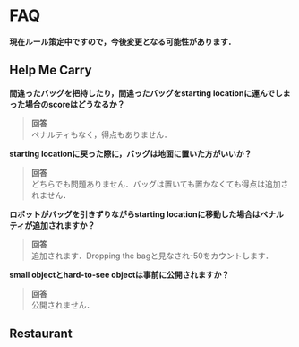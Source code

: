 # FAQ
**現在ルール策定中ですので，今後変更となる可能性があります．**

## Help Me Carry
**間違ったバッグを把持したり，間違ったバッグをstarting locationに運んでしまった場合のscoreはどうなるか？**
> **回答**  
ペナルティもなく，得点もありません． 

**starting locationに戻った際に，バッグは地面に置いた方がいいか？** 
> **回答**  
どちらでも問題ありません．バッグは置いても置かなくても得点は追加されません．

**ロボットがバッグを引きずりながらstarting locationに移動した場合はペナルティが追加されますか？**
> **回答**  
追加されます．Dropping the bagと見なされ-50をカウントします． 

**small objectとhard-to-see objectは事前に公開されますか？**
> **回答**  
公開されません． 

## Restaurant

